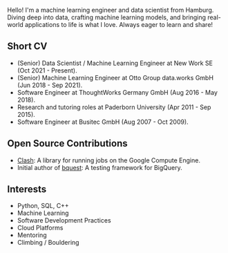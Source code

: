 Hello! I'm a machine learning engineer and data scientist from Hamburg. Diving deep into data, crafting machine learning models, and bringing real-world applications to life is what I love. Always eager to learn and share!

## Short CV

* (Senior) Data Scientist / Machine Learning Engineer at New Work SE (Oct 2021 - Present).
* (Senior) Machine Learning Engineer at Otto Group data.works GmbH (Jun 2018 - Sep 2021).
* Software Engineer at ThoughtWorks Germany GmbH (Aug 2016  - May 2018).
* Research and tutoring roles at Paderborn University (Apr 2011 - Sep 2015).
* Software Engineer at Busitec GmbH (Aug 2007 - Oct 2009).

## Open Source Contributions

* [Clash](https://github.com/ottogroup/clash): A library for running jobs on the Google Compute Engine.
* Initial author of [bquest](https://github.com/ottogroup/bquest): A testing framework for BigQuery.

## Interests

* Python, SQL, C++
* Machine Learning
* Software Development Practices
* Cloud Platforms
* Mentoring
* Climbing / Bouldering
